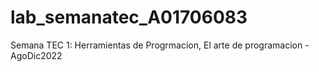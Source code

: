 # lab_semanatec_A01706083
Semana TEC 1: Herramientas de Progrmacion, El arte de programacion - AgoDic2022 
